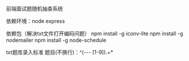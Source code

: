 前端面试题随机抽查系统

依赖环境：node express

依赖包（解决txt文件打开编码问题）
npm install -g iconv-lite
npm install -g nodemailer
npm install -g node-schedule

txt题库录入标准
题目(不换行)：^(--- [1-9]).+\* 